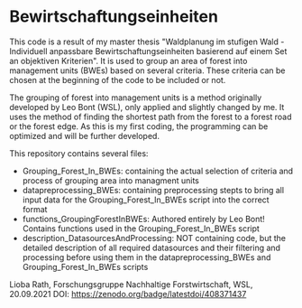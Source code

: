 # Bewirtschaftungseinheiten

This code is a result of my master thesis "Waldplanung im stufigen Wald - Individuell anpassbare Bewirtschaftungseinheiten basierend auf einem Set an objektiven Kriterien". It is used to group an area of forest into management units (BWEs) based on several criteria. These criteria can be chosen at the beginning of the code to be included or not. 

The grouping of forest into management units is a method originally developed by Leo Bont (WSL), only applied and slightly changed by me. It uses the method of finding the shortest path from the forest to a forest road or the forest edge. 
As this is my first coding, the programming can be optimized and will be further developed. 

This repository contains several files:
- Grouping_Forest_In_BWEs:
containing the actual selection of criteria and process of grouping area into managment units
- datapreprocessing_BWEs:
containing preprocessing stepts to bring all input data for the Grouping_Forest_In_BWEs script into the correct format
- functions_GroupingForestInBWEs:
Authored entirely by Leo Bont! Contains functions used in the Grouping_Forest_In_BWEs script
- description_DatasourcesAndProcessing:
NOT containing code, but the detailed description of all required datasources and their filtering and processing before         using them in the datapreprocessing_BWEs and Grouping_Forest_In_BWEs scripts

Lioba Rath, Forschungsgruppe Nachhaltige Forstwirtschaft, WSL, 20.09.2021
DOI: https://zenodo.org/badge/latestdoi/408371437
